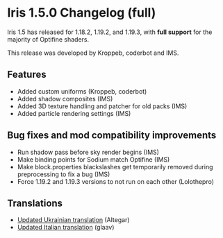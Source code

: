 # Iris 1.5.0 Changelog (full)

Iris 1.5 has released for 1.18.2, 1.19.2, and 1.19.3, with **full support** for the majority of Optifine shaders.

This release was developed by Kroppeb, coderbot and IMS.

## Features

- Added custom uniforms (Kroppeb, coderbot)
- Added shadow composites (IMS)
- Added 3D texture handling and patcher for old packs (IMS)
- Added particle rendering settings (IMS)

## Bug fixes and mod compatibility improvements

- Run shadow pass before sky render begins (IMS)
- Make binding points for Sodium match Optifine (IMS)
- Make block.properties blackslashes get temporarily removed during preprocessing to fix a bug (IMS)
- Force 1.19.2 and 1.19.3 versions to not run on each other (Lolothepro)

## Translations

- [Updated Ukrainian translation](https://github.com/IrisShaders/Iris/pull/1782) (Altegar)
- [Updated Italian translation](https://github.com/IrisShaders/Iris/pull/1792) (glaav)
